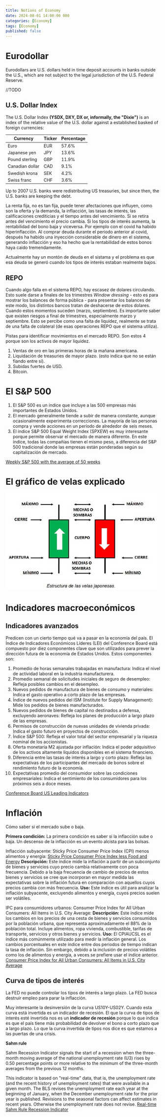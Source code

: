 ```yaml
---
title: Notions of Economy
date: 2024-08-01 14:00:00 000
categories: [Economy]
tags: [Economy]
published: false
---
```


# Eurodollar

Eurodollars are U.S. dollars held in time deposit accounts in banks outside the U.S., which are not subject to the legal jurisdiction of the U.S. Federal Reserve.

//TODO

## U.S. Dollar Index

The U.S. Dollar Index **(YSDX, DXY, DX or, informally, the "Dixie")** is an index of the relative value of the U.S. dollar against a established basked of foreign currencies:

| Currency         | Ticker | Percentage |
|------------------|--------|------------|
| Euro             | EUR    | 57.6%      |
| Japanese yen     | JPY    | 13.6%      |
| Pound sterling   | GBP    | 11.9%      |
| Canadian dollar  | CAD    | 9.1%       |
| Swedish krona    | SEK    | 4.2%       |
| Swiss franc      | CHF    | 3.6%       |

Up to 2007 U.S. banks were redistributing US treasuries, but since then, the U.S. banks are keeping the debt.

La renta fija, no es tan fija, puede tener afectaciones que influyen, como son la oferta y la demanda, la inflacción, las tasas de interés, las calificaciones crediticias y el tiempo antes del vencimiento.
Si se retira antes del vencimiento el precio cambia. Si los tipos de interés aumenta, la rentabilidad del bono baja y viceversa. 
Por ejemplo con el covid ha habido hiperinflacción. Al comprar deuda durante el periodo anterior al covid, después ha habido una inyección considerable de dinero en el sistema, generando inflacción y eso ha hecho que la rentabilidad de estos bonos haya caido tremendamente.

Actualmente hay un montón de deuda en el sistama y el problema es que esa deuda se generó cuando los tipos de interés estaban realmente bajos. 

## REPO

Cuando algo falla en el sistema REPO, hay escasez de dolares circulando. Esto suele darse a finales de los trimestres *Window dressing* - esto es para mostrar los balances de forma pública - para presentar los balances de este modo, los distintos bancos tratan de deshacerse de estos dolares. Cuando estos momentos suceden (marzo, septiembre). 
Es importante saber que existen riesgos a final de trimestres, especialmente marzo y septiembre. Esto se percibe como una falta de liquidez, realmente se trata de una falta de colateral (de esas operaciones REPO que el sistema utiliza).

Pistas para identificar movimientos en el mercado REPO. Son estos 4 porque son los activos de mayor liquidez.

1. Ventas de oro en las primeras horas de la mañana americana.
2. Liquidación de treasuries de mayor plazo. (esto indica que no se están fiando entre sí).
3. Subidas fuertes de USD.
4. Bitcoin.

# El S&P 500

1. El S&P 500 es un índice que incluye a las 500 empresas más importantes de Estados Unidos.
2. El mercado generalmente tiende a subir de manera constante, aunque ocasionalmente experimenta correcciones. La mayoría de las personas compra y vende acciones en un período de alrededor de seis meses.
3. El índice S&P 500 Equal Weight Index (SPXEW) es muy interesante porque permite observar el mercado de manera diferente. En este índice, todas las compañías tienen el mismo peso, a diferencia del S&P 500 tradicional donde las empresas están ponderadas según su capitalización de mercado.

[Weekly S&P 500 with the average of 50 weeks](https://schrts.co/vfBIqgDJ)

# El gráfico de velas explicado

![Gráfico de velas](/images/Economy/img_55684.jpg)

# Indicadores macroeconómicos

## Indicadores avanzados

Predicen con un cierto tiempo qué va a pasar en la economía del país.
El Índice de Indicadores Económicos Líderes (LEI) del Conference Board está compuesto por diez componentes clave que son utilizados para prever la dirección futura de la economía de Estados Unidos. Estos componentes son:

1. Promedio de horas semanales trabajadas en manufactura: Indica el nivel de actividad laboral en la industria manufacturera.
2. Promedio semanal de solicitudes iniciales de seguro de desempleo: Refleja posibles cambios en el desempleo.
3. Nuevos pedidos de manufactura de bienes de consumo y materiales: Indica el gasto operativo a corto plazo de las empresas.
4. Índice de nuevos pedidos del ISM (Institute for Supply Management): Mide los pedidos de bienes manufacturados.
5. Nuevos pedidos de bienes de capital no destinados a defensa, excluyendo aeronaves: Refleja los planes de producción a largo plazo de las empresas.
6. Permisos de construcción de nuevas unidades de vivienda privada: Indica el gasto futuro en proyectos de construcción.
7. Índice S&P 500: Refleja el valor total del sector empresarial y la riqueza nominal de los accionistas.
8. Oferta monetaria M2 ajustada por inflación: Indica el poder adquisitivo de los activos altamente líquidos disponibles en el sistema financiero.
9. Diferencia entre las tasas de interés a largo y corto plazo: Refleja las expectativas de los participantes del mercado de bonos sobre el rendimiento futuro de la economía.
9. Expectativas promedio del consumidor sobre las condiciones empresariales: Indica el sentimiento de los consumidores para los próximos seis a doce meses.

[Conference Board US Leading Indicators](https://www.conference-board.org/topics/us-leading-indicators)

# Inflación

Cómo saber si el mercado sube o baja.

**Primera condición:** La primera condición es saber si la inflacción sube o baja. Un descenso de la inflacción es un evento alcista para las bolsas.

Inflacción subyacente: Sticky Price Consumer Price Index (CPI) menos alimentos y energía:
[Sticky Price Consumer Price Index less Food and Energy](https://fred.stlouisfed.org/series/CORESTICKM159SFRBATL)
**Descripción:** Este índice mide la inflación a partir de un subconjunto de bienes y servicios cuyo precio cambia relativamente con poca frecuencia. Debido a la baja frecuencia de cambio de precios de estos bienes y servicios se cree que incorporan en mayor medida las expectativas sobre la inflación futura en comparación con aquellos cuyos precios cambia con más frecuencia.
**Uso:** Este índice es útil para analizar la inflación subyacente, excluyendo alimentos y energía, cuyos precios suelen ser volátiles.

IPC para consumidores urbanos: Consumer Price Index for All Urban Consumers: All Items in U.S. City Average:
**Descripción:** Este índice mide los cambios en los precios de una cesta de bienes y servicios consumidos por la población urbana, que representa aproximadamente el 88% de la población total. Incluye alimentos, ropa vivienda, combustible, tarifas de transporte, servicios y otros bienes y servicios.
**Uso:** El CPIAUCSL es el índice más comúnmente utilizado para medir la inflación general. Los cambios porcentuales en este índice entre dos periodos de tiempo indican la tasa de inflación. Sin embargo, debido a la inclusión de precios volátiles como los de alimentos y energía, a veces se prefiere usar el índice anterior.
[Consumer Price Index for All Urban Consumers: All Items in U.S. City Average](https://fred.stlouisfed.org/series/CPIAUCSL)

## Curva de tipos de interés

La FED no puede controlar los tipos de interés a largo plazo. La FED busca destruir empleo para parar la inflacción.

Muy interesante la desinversión de la curva US10Y-US02Y. Cuando esta curva está invertida es un indicador de recesión.
El que la curva de tipos de interés esté invertida nos es un **indicador de recesión** porque lo que indica es que el país tiene más probabilidad de devolver el bono a corto plazo que a largo plazo. Lo que la curva invertida de tipos nos dice es que estamos a las puertas de una crisis.

**Sahm rule**

Sahm Recession Indicator signals the start of a recession when the three-month moving average of the national unemployment rate (U3) rises by 0.50 percentage points or more relative to the minimum of the three-month averages from the previous 12 months.

This indicator is based on "real-time" data, that is, the unemployment rate (and the recent history of unemployment rates) that were available in a given month. The BLS revises the unemployment rate each year at the beginning of January, when the December unemployment rate for the prior year is published. Revisions to the seasonal factors can affect estimates in recent years. Otherwise the unemployment rate does not revise.
[Real-time Sahm Rule Recession Indicator](https://fred.stlouisfed.org/series/SAHMREALTIME)

